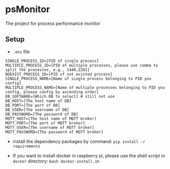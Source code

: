 # psMonitor
The project for process performance monitor

## Setup
* `.env` file
```
SINGLE_PROCESS_ID=[PID of single process]
MULTIPLE_PROCESS_ID=[PID of multiple processes, please use comma to split the processes, e.g., 1440,2201]
NOEXIST_PROCESS_ID=[PID of not existed process]
SINGLE_PROCESS_NAME=[Name of single process belonging to PID you config]
MULTIPLE_PROCESS_NAME=[Name of multiple processes belonging to PID you config, please config by ascending order]
DB_SOFTWARE=[Which DB to select] # still not use
DB_HOST=[The host name of DB]
DB_PORT=[The port of DB]
DB_USER=[The username of DB]
DB_PASSWORD=[The password of DB]
MQTT_HOST=[The host name of MQTT broker]
MQTT_PORT=[The port of MQTT broker]
MQTT_USER=[The username of MQTT broker]
MQTT_PASSWORD=[The password of MQTT broker]
```
* install the dependency packages by command:
`pip install -r requirements`

* If you want to install docker in raspberry pi, please use the shell script in `docker` directory:
`bash docker-install.sh`